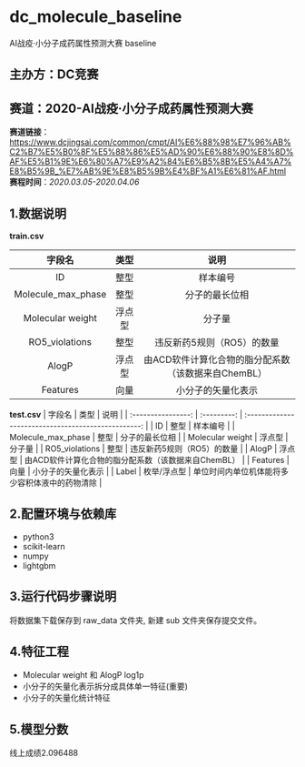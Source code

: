 # dc_molecule_baseline
AI战疫·小分子成药属性预测大赛 baseline
   
## 主办方：DC竞赛
## 赛道：2020-AI战疫·小分子成药属性预测大赛

**赛道链接**：https://www.dcjingsai.com/common/cmpt/AI%E6%88%98%E7%96%AB%C2%B7%E5%B0%8F%E5%88%86%E5%AD%90%E6%88%90%E8%8D%AF%E5%B1%9E%E6%80%A7%E9%A2%84%E6%B5%8B%E5%A4%A7%E8%B5%9B_%E7%AB%9E%E8%B5%9B%E4%BF%A1%E6%81%AF.html       
**赛程时间**：*2020.03.05-2020.04.06*      
## 1.数据说明  
**train.csv**

|       字段名       |  类型  |                        说明                         |
| :----------------: | :----: | :-------------------------------------------------: |
|         ID         |  整型  |                      样本编号                       |
| Molecule_max_phase |  整型  |                   分子的最长位相                    |
|  Molecular weight  | 浮点型 |                       分子量                        |
|   RO5_violations   |  整型  |             违反新药5规则（RO5）的数量              |
|       AlogP        | 浮点型 | 由ACD软件计算化合物的脂分配系数（该数据来自ChemBL） |
|      Features      |  向量  |                 小分子的矢量化表示                  |

**test.csv**
|       字段名       |    类型     |                        说明                         |
| :----------------: | :---------: | :-------------------------------------------------: |
|         ID         |    整型     |                      样本编号                       |
| Molecule_max_phase |    整型     |                   分子的最长位相                    |
|  Molecular weight  |   浮点型    |                       分子量                        |
|   RO5_violations   |    整型     |             违反新药5规则（RO5）的数量              |
|       AlogP        |   浮点型    | 由ACD软件计算化合物的脂分配系数（该数据来自ChemBL） |
|      Features      |    向量     |                 小分子的矢量化表示                  |
|       Label        | 枚举/浮点型 |   单位时间内单位机体能将多少容积体液中的药物清除    |



## 2.配置环境与依赖库 
  - python3
  - scikit-learn
  - numpy
  - lightgbm
## 3.运行代码步骤说明  
将数据集下载保存到 raw_data 文件夹, 新建 sub 文件夹保存提交文件。

## 4.特征工程   
 - Molecular weight 和 AlogP log1p
 - 小分子的矢量化表示拆分成具体单一特征(重要)     
 - 小分子的矢量化统计特征     
  
## 5.模型分数   
线上成绩2.096488
